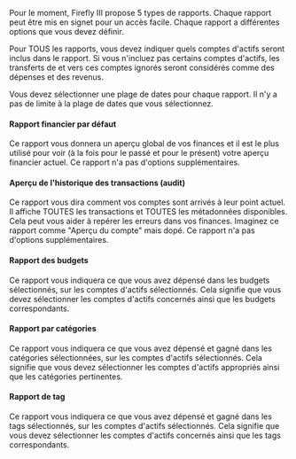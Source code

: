 Pour le moment, Firefly III propose 5 types de rapports. Chaque rapport peut être mis en signet pour un accès facile. Chaque rapport a différentes options que vous devez définir.

Pour TOUS les rapports, vous devez indiquer quels comptes d'actifs seront inclus dans le rapport. Si vous n'incluez pas certains comptes d'actifs, les transferts de et vers ces comptes ignorés seront considérés comme des dépenses et des revenus.

Vous devez sélectionner une plage de dates pour chaque rapport. Il n'y a pas de limite à la plage de dates que vous sélectionnez.

#### Rapport financier par défaut

Ce rapport vous donnera un aperçu global de vos finances et il est le plus utilisé pour voir (à la fois pour le passé et pour le présent) votre aperçu financier actuel. Ce rapport n'a pas d'options supplémentaires.

#### Aperçu de l'historique des transactions (audit)

Ce rapport vous dira comment vos comptes sont arrivés à leur point actuel. Il affiche TOUTES les transactions et TOUTES les métadonnées disponibles. Cela peut vous aider à repérer les erreurs dans vos finances. Imaginez ce rapport comme "Aperçu du compte" mais dopé. Ce rapport n'a pas d'options supplémentaires.

#### Rapport des budgets

Ce rapport vous indiquera ce que vous avez dépensé dans les budgets sélectionnés, sur les comptes d'actifs sélectionnés. Cela signifie que vous devez sélectionner les comptes d'actifs concernés ainsi que les budgets correspondants.

#### Rapport par catégories

Ce rapport vous indiquera ce que vous avez dépensé et gagné dans les catégories sélectionnées, sur les comptes d'actifs sélectionnés. Cela signifie que vous devez sélectionner les comptes d'actifs appropriés ainsi que les catégories pertinentes.

#### Rapport de tag

Ce rapport vous indiquera ce que vous avez dépensé et gagné dans les tags sélectionnés, sur les comptes d'actifs sélectionnés. Cela signifie que vous devez sélectionner les comptes d'actifs concernés ainsi que les tags correspondants.